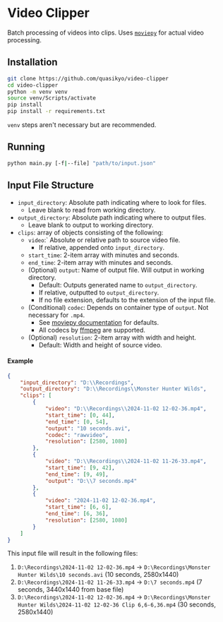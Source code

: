 # Video Clipper
Batch processing of videos into clips. Uses [`moviepy`](https://pypi.org/project/moviepy) for actual video processing.

## Installation
```bash
git clone https://github.com/quasikyo/video-clipper
cd video-clipper
python -m venv venv
source venv/Scripts/activate
pip install
pip install -r requirements.txt
```
`venv` steps aren't necessary but are recommended.

## Running
```bash
python main.py [-f|--file] "path/to/input.json"
```

## Input File Structure
- `input_directory`: Absolute path indicating where to look for files.
  - Leave blank to read from working directory.
- `output_directory`: Absolute path indicating where to output files.
  - Leave blank to output to working directory.
- `clips`: array of objects consisting of the following:
  - `video`:` Absolute or relative path to source video file.
    - If relative, appended onto `input_directory`.
  - `start_time`: 2-item array with minutes and seconds.
  - `end_time`: 2-item array with minutes and seconds.
  - (Optional) `output`: Name of output file. Will output in working directory.
    - Default: Outputs generated name to `output_directory`.
    - If relative, outputted to `output_directory`.
    - If no file extension, defaults to the extension of the input file.
  - (Conditional) `codec`: Depends on container type of `output`. Not necessary for `.mp4`.
    - See [moviepy documentation](https://moviepy.readthedocs.io/en/latest/ref/VideoClip/VideoClip.html?highlight=write_videofile#moviepy.video.compositing.CompositeVideoClip.CompositeVideoClip.write_videofile) for defaults.
    - All codecs by [ffmpeg](https://ffmpeg.org) are supported.
  - (Optional) `resolution`: 2-item array with width and height.
    - Default: Width and height of source video.

#### Example
```json
{
	"input_directory": "D:\\Recordings",
	"output_directory": "D:\\Recordings\\Monster Hunter Wilds",
	"clips": [
		{
			"video": "D:\\Recordings\\2024-11-02 12-02-36.mp4",
			"start_time": [0, 44],
			"end_time": [0, 54],
			"output": "10 seconds.avi",
			"codec": "rawvideo",
			"resolution": [2580, 1080]
		},
		{
			"video": "D:\\Recordings\\2024-11-02 11-26-33.mp4",
			"start_time": [9, 42],
			"end_time": [9, 49],
			"output": "D:\\7 seconds.mp4"
		},
		{
			"video": "2024-11-02 12-02-36.mp4",
			"start_time": [6, 6],
			"end_time": [6, 36],
			"resolution": [2580, 1080]
		}
	]
}
```
This input file will result in the following files:
1. `D:\Recordings\2024-11-02 12-02-36.mp4` -> `D:\Recordings\Monster Hunter Wilds\10 seconds.avi` (10 seconds, 2580x1440)
2. `D:\Recordings\2024-11-02 11-26-33.mp4` -> `D:\7 seconds.mp4` (7 seconds, 3440x1440 from base file)
3. `D:\Recordings\2024-11-02 12-02-36.mp4` -> `D:\Recordings\Monster Hunter Wilds\2024-11-02 12-02-36 Clip 6,6-6,36.mp4` (30 seconds, 2580x1440)
